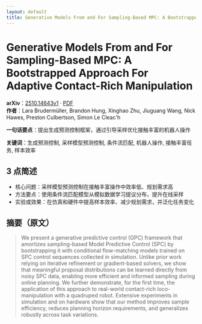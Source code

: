 ```yaml
---
layout: default
title: Generative Models From and For Sampling-Based MPC: A Bootstrapped Approach For Adaptive Contact-Rich Manipulation
---
```


# Generative Models From and For Sampling-Based MPC: A Bootstrapped Approach For Adaptive Contact-Rich Manipulation
**arXiv**：[2510.14643v1](https://arxiv.org/abs/2510.14643) · [PDF](https://arxiv.org/pdf/2510.14643.pdf)  
**作者**：Lara Brudermüller, Brandon Hung, Xinghao Zhu, Jiuguang Wang, Nick Hawes, Preston Culbertson, Simon Le Cleac'h  

**一句话要点**：提出生成预测控制框架，通过引导采样优化接触丰富的机器人操作

**关键词**：生成预测控制, 采样模型预测控制, 条件流匹配, 机器人操作, 接触丰富任务, 样本效率

## 3 点简述
- 核心问题：采样模型预测控制在接触丰富操作中效率低、规划需求高
- 方法要点：使用条件流匹配模型从模拟数据学习提议分布，提升在线采样
- 实验或效果：在仿真和硬件中提高样本效率、减少规划需求，并泛化任务变化

## 摘要（原文）

> We present a generative predictive control (GPC) framework that amortizes
> sampling-based Model Predictive Control (SPC) by bootstrapping it with
> conditional flow-matching models trained on SPC control sequences collected in
> simulation. Unlike prior work relying on iterative refinement or gradient-based
> solvers, we show that meaningful proposal distributions can be learned directly
> from noisy SPC data, enabling more efficient and informed sampling during
> online planning. We further demonstrate, for the first time, the application of
> this approach to real-world contact-rich loco-manipulation with a quadruped
> robot. Extensive experiments in simulation and on hardware show that our method
> improves sample efficiency, reduces planning horizon requirements, and
> generalizes robustly across task variations.

